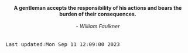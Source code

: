 
<div align="center"><b><span>A gentleman accepts the responsibility of his actions and bears the burden of their consequences.</span></b><br><br><i> - William Faulkner</i></div>
<br><br><kbd>Last updated:Mon Sep 11 12:09:00 2023</kbd>
